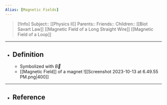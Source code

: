 ```yaml
---
Alias: [Magnetic Fields]
---
```

> [!Info]
> Subject:: [[Physics II]]
> Parents:: 
> Friends:: 
> Children:: [[Biot Savart Law]] [[Magnetic Field of a Long Straight Wire]] [[Magnetic Field of a Loop]]
---
- ## Definition
	- Symbolized with $\vec{B}$
	- [[Magnetic Field]] of a magnet
	  ![[Screenshot 2023-10-13 at 6.49.55 PM.png|400]]
---
- ## Reference